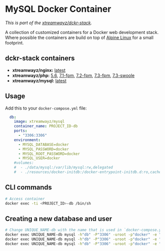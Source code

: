 # MySQL Docker Container

*This is part of the [xtreamwayz/dckr-stack](https://github.com/xtreamwayz/dckr-stack).*

A collection of customized containers for a Docker web development stack. Where possible the containers are build on top of [Alpine Linux](http://alpinelinux.org/) for a small footprint.

## dckr-stack containers

- **xtreamwayz/nginx:** [latest](https://github.com/xtreamwayz/dckr-stack/blob/master/nginx/Dockerfile)
- **xtreamwayz/php:** [5.6](https://github.com/xtreamwayz/dckr-stack/blob/master/php/php-5.6-fpm), [7.1-fpm](https://github.com/xtreamwayz/dckr-stack/blob/master/php/php-7.1-fpm), [7.2-fpm](https://github.com/xtreamwayz/dckr-stack/blob/master/php/php-7.2-fpm), [7.3-fpm](https://github.com/xtreamwayz/dckr-stack/blob/master/php/php-7.3-fpm), [7.3-swoole](https://github.com/xtreamwayz/dckr-stack/blob/master/php/php-7.3-swoole)
- **xtreamwayz/mysql:** [latest](https://github.com/xtreamwayz/dckr-stack/blob/master/mysql/Dockerfile)

## Usage

Add this to your `docker-compose.yml` file:

```yaml
  db:
    image: xtreamwayz/mysql
    container_name: PROJECT_ID-db
    ports:
      - "3306:3306"
    environment:
      - MYSQL_DATABASE=docker
      - MYSQL_PASSWORD=docker
      - MYSQL_ROOT_PASSWORD=docker
      - MYSQL_USER=docker
    #volumes:
    #  - ./data/mysql:/var/lib/mysql:rw,delegated
    #  - ./resources/docker-initdb:/docker-entrypoint-initdb.d:ro,cached
```

## CLI commands

```bash
# Access container
docker exec -ti <PROJECT_ID>-db /bin/sh
```

## Creating a new database and user

```bash
# Change UNIQUE_NAME-db with the name that is used in `docker-compose.yml` -> `services:db:container_name`
docker exec UNIQUE_NAME-db mysql -h"db" -P"3306" -uroot -p"docker" -e "CREATE DATABASE IF NOT EXISTS develop;"
docker exec UNIQUE_NAME-db mysql -h"db" -P"3306" -uroot -p"docker" -e "CREATE USER IF NOT EXISTS 'develop'@'%' IDENTIFIED BY 'develop';"
docker exec UNIQUE_NAME-db mysql -h"db" -P"3306" -uroot -p"docker" -e "GRANT ALL PRIVILEGES ON develop.* TO 'develop'@'%';"
```
